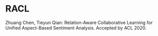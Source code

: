 # RACL
Zhuang Chen, Tieyun Qian: Relation-Aware Collaborative Learning for Unified Aspect-Based Sentiment Analysis. Accepted by ACL 2020.
